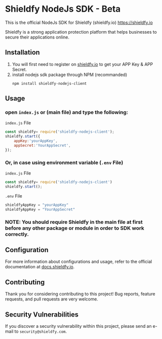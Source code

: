 # Shieldfy NodeJs SDK - Beta

This is the official NodeJs SDK for Shieldfy (shieldfy.io) https://shieldfy.io

Shieldfy is a strong application protection platform that helps businesses to secure their applications online.

## Installation

1. You will first need to register on [shieldfy.io](https://shieldfy.io/) to get your APP Key & APP Secret.
2. install nodejs sdk package through NPM (recommanded)
    ```
    npm install shieldfy-nodejs-client
    ```

## Usage

### open `index.js` or (main file) and type the following:

`index.js` File
```js
const shieldfy= require('shieldfy-nodejs-client');
shieldfy.start({
    appKey:'yourAppKey',
    appSecret:'YourAppSecret',
});
```

### Or, in case using environment variable (`.env` File)

`index.js` File
```js
const shieldfy= require('shieldfy-nodejs-client')
shieldfy.start();
```

`.env` File
```js
shieldfyAppKey = "yourAppKey"
shieldfyAppKey = "YourAppSecret"
```

### NOTE: You should require Shieldfy in the main file at first before any other package or module in order to SDK work correctly.


## Configuration

For more information about configurations and usage, refer to the official documentation at [docs.shieldfy.io](#).

## Contributing

Thank you for considering contributing to this project!
Bug reports, feature requests, and pull requests are very welcome.


## Security Vulnerabilities

If you discover a security vulnerability within this project, please send an e-mail to `security@shieldfy.com`.
